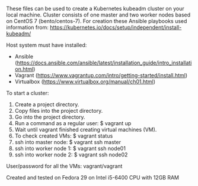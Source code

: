 
These files can be used to create a Kubernetes kubeadm cluster on your local machine.
Cluster consists of one master and two worker nodes based on CentOS 7 (bento/centos-7).
For creation these Ansible playbooks used information from: https://kubernetes.io/docs/setup/independent/install-kubeadm/

Host system must have installed:
- Ansible (https://docs.ansible.com/ansible/latest/installation_guide/intro_installation.html)
- Vagrant (https://www.vagrantup.com/intro/getting-started/install.html)
- Virtualbox (https://www.virtualbox.org/manual/ch01.html)

To start a cluster:
1. Create a project directory.
2. Copy files into the project directory.
3. Go into the project directory.
4. Run a command as a regular user: $ vagrant up
5. Wait until vagrant finished creating virtual machines (VM).
6. To check created VMs: $ vagrant status
7. ssh into master node: $ vagrant ssh master
8. ssh into worker node 1: $ vagrant ssh node01
9. ssh into worker node 2: $ vagrant ssh node02

User/password for all the VMs: vagrant/vagrant

Created and tested on Fedora 29 on Intel i5-6400 CPU with 12GB RAM
